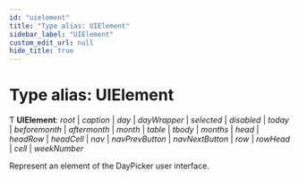 ```yaml
---
id: "uielement"
title: "Type alias: UIElement"
sidebar_label: "UIElement"
custom_edit_url: null
hide_title: true
---
```


# Type alias: UIElement

Ƭ **UIElement**: *root* \| *caption* \| *day* \| *dayWrapper* \| *selected* \| *disabled* \| *today* \| *beforemonth* \| *aftermonth* \| *month* \| *table* \| *tbody* \| *months* \| *head* \| *headRow* \| *headCell* \| *nav* \| *navPrevButton* \| *navNextButton* \| *row* \| *rowHead* \| *cell* \| *weekNumber*

Represent an element of the DayPicker user interface.
